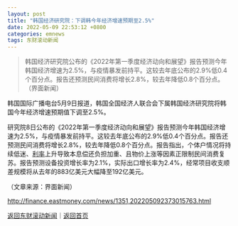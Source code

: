 ```yaml
---
layout: post
title: "韩国经济研究院：下调韩今年经济增速预期至2.5%"
date: 2022-05-09 22:53:12 +0800
categories: emnews
tags: 东财滚动新闻
---
```

> 韩国经济研究院公布的《2022年第一季度经济动向和展望》报告预测今年韩国经济增速为2.5%，与疫情暴发前持平。这较去年底公布的2.9%低0.4个百分点。报告还预测民间消费将增长2.8%，较去年降低0.8个百分点。（界面新闻）

<p>韩国国际广播电台5月9日报道，韩国全国经济人联合会下属韩国经济研究院将韩国今年经济增速预期值下调至2.5%。</p><p>研究院8日公布的《2022年第一季度经济动向和展望》报告预测今年韩国经济增速为2.5%，与疫情暴发前持平。这较去年底公布的2.9%低0.4个百分点。报告还预测民间消费将增长2.8%，较去年降低0.8个百分点。报告指出，个体户情况将持续低迷、<span id="Info.344"><a href="http://data.eastmoney.com/cjsj/yhll.html" class="infokey">利率</a></span>上升导致本息偿还负担加重、且物价上涨等因素正限制民间消费复苏。报告预测设备投资增长率为2.1%，实际出口增长率为2.4%，经常项目收支顺差规模将从去年的883亿美元大幅降至192亿美元。</p><p class="em_media">（文章来源：界面新闻）</p>

<http://finance.eastmoney.com/news/1351,202205092373015763.html>

[返回东财滚动新闻](//finews.withounder.com/emnews/)｜[返回首页](//finews.withounder.com/)